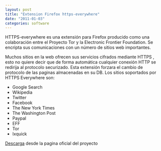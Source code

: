 ```yaml
---
layout: post
title: "Extension Firefox https-everywhere"
date: "2011-01-03"
categories: software
---
```


HTTPS-everywhere es una extensión para Firefox producido como una colaboración entre el Proyecto Tor y la Electronic Frontier Foundation. Se encripta sus comunicaciones con un número de sitios web importantes.

Muchos sitios en la web ofrecen sus servicios cifrados mediante HTTPS , esto no quiere decir que de forma automática cualquier conexión HTTP se redirija al protocolo securizado. Esta extensión forzara el cambio de protocolo de las paginas almacenadas en su DB. Los sitios soportados por HTTPS Everywhere son:

- Google Search
- Wikipedia
- Twitter
- Facebook
- The New York Times
- The Washington Post
- Paypal
- EFF
- Tor
- Ixquick

[Descarga](https://www.eff.org/files/https-everywhere-latest.xpi) desde la pagina oficial del proyecto
